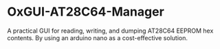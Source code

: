 # OxGUI-AT28C64-Manager
A practical GUI for reading, writing, and dumping AT28C64 EEPROM hex contents. By using an arduino nano as a cost-effective solution.
